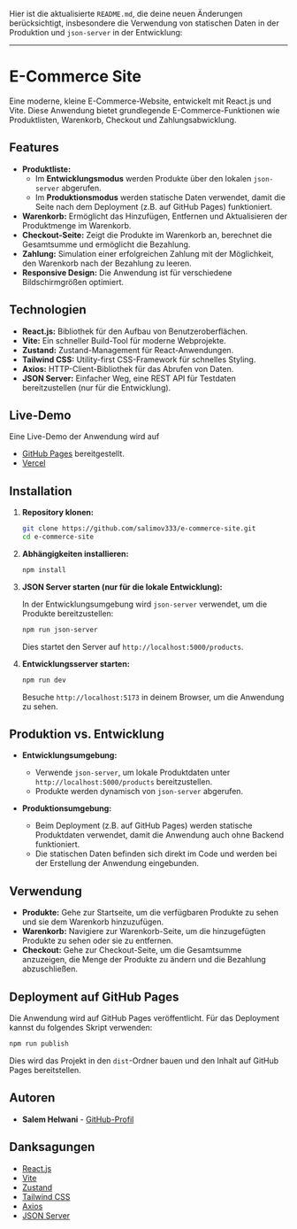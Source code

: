 Hier ist die aktualisierte `README.md`, die deine neuen Änderungen berücksichtigt, insbesondere die Verwendung von statischen Daten in der Produktion und `json-server` in der Entwicklung:

---

# E-Commerce Site

Eine moderne, kleine E-Commerce-Website, entwickelt mit React.js und Vite. Diese Anwendung bietet grundlegende E-Commerce-Funktionen wie Produktlisten, Warenkorb, Checkout und Zahlungsabwicklung.

## Features

- **Produktliste:**
  - Im **Entwicklungsmodus** werden Produkte über den lokalen `json-server` abgerufen.
  - Im **Produktionsmodus** werden statische Daten verwendet, damit die Seite nach dem Deployment (z.B. auf GitHub Pages) funktioniert.
- **Warenkorb:** Ermöglicht das Hinzufügen, Entfernen und Aktualisieren der Produktmenge im Warenkorb.
- **Checkout-Seite:** Zeigt die Produkte im Warenkorb an, berechnet die Gesamtsumme und ermöglicht die Bezahlung.
- **Zahlung:** Simulation einer erfolgreichen Zahlung mit der Möglichkeit, den Warenkorb nach der Bezahlung zu leeren.
- **Responsive Design:** Die Anwendung ist für verschiedene Bildschirmgrößen optimiert.

## Technologien

- **React.js:** Bibliothek für den Aufbau von Benutzeroberflächen.
- **Vite:** Ein schneller Build-Tool für moderne Webprojekte.
- **Zustand:** Zustand-Management für React-Anwendungen.
- **Tailwind CSS:** Utility-first CSS-Framework für schnelles Styling.
- **Axios:** HTTP-Client-Bibliothek für das Abrufen von Daten.
- **JSON Server:** Einfacher Weg, eine REST API für Testdaten bereitzustellen (nur für die Entwicklung).

## Live-Demo

Eine Live-Demo der Anwendung wird auf
- [GitHub Pages](https://salimov333.github.io/e-commerce-site) bereitgestellt.
- [Vercel](https://e-commerce-site-ebon.vercel.app/)

## Installation

1. **Repository klonen:**

   ```bash
   git clone https://github.com/salimov333/e-commerce-site.git
   cd e-commerce-site
   ```

2. **Abhängigkeiten installieren:**

   ```bash
   npm install
   ```

3. **JSON Server starten (nur für die lokale Entwicklung):**

   In der Entwicklungsumgebung wird `json-server` verwendet, um die Produkte bereitzustellen:

   ```bash
   npm run json-server
   ```

   Dies startet den Server auf `http://localhost:5000/products`.

4. **Entwicklungsserver starten:**

   ```bash
   npm run dev
   ```

   Besuche `http://localhost:5173` in deinem Browser, um die Anwendung zu sehen.

## Produktion vs. Entwicklung

- **Entwicklungsumgebung:**

  - Verwende `json-server`, um lokale Produktdaten unter `http://localhost:5000/products` bereitzustellen.
  - Produkte werden dynamisch von `json-server` abgerufen.

- **Produktionsumgebung:**
  - Beim Deployment (z.B. auf GitHub Pages) werden statische Produktdaten verwendet, damit die Anwendung auch ohne Backend funktioniert.
  - Die statischen Daten befinden sich direkt im Code und werden bei der Erstellung der Anwendung eingebunden.

## Verwendung

- **Produkte:** Gehe zur Startseite, um die verfügbaren Produkte zu sehen und sie dem Warenkorb hinzuzufügen.
- **Warenkorb:** Navigiere zur Warenkorb-Seite, um die hinzugefügten Produkte zu sehen oder sie zu entfernen.
- **Checkout:** Gehe zur Checkout-Seite, um die Gesamtsumme anzuzeigen, die Menge der Produkte zu ändern und die Bezahlung abzuschließen.

## Deployment auf GitHub Pages

Die Anwendung wird auf GitHub Pages veröffentlicht. Für das Deployment kannst du folgendes Skript verwenden:

```bash
npm run publish
```

Dies wird das Projekt in den `dist`-Ordner bauen und den Inhalt auf GitHub Pages bereitstellen.

## Autoren

- **Salem Helwani** - [GitHub-Profil](https://github.com/salimov333)

## Danksagungen

- [React.js](https://reactjs.org/)
- [Vite](https://vitejs.dev/)
- [Zustand](https://github.com/pmndrs/zustand)
- [Tailwind CSS](https://tailwindcss.com/)
- [Axios](https://axios-http.com/)
- [JSON Server](https://github.com/typicode/json-server)
